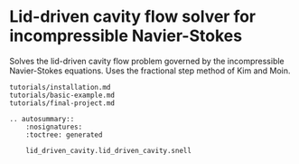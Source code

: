 # Lid-driven cavity flow solver for incompressible Navier-Stokes

Solves the lid-driven cavity flow problem governed by the incompressible Navier-Stokes equations. Uses the fractional step method of Kim and Moin.

```{toctree}
tutorials/installation.md
tutorials/basic-example.md
tutorials/final-project.md
```

```{eval-rst}
.. autosummary::
    :nosignatures:
    :toctree: generated

    lid_driven_cavity.lid_driven_cavity.snell
```
